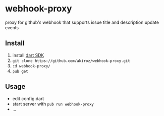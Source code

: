 # webhook-proxy

proxy for github's webhook that supports
issue title and description update events

## Install

1. install [dart SDK](https://www.dartlang.org/downloads/)
2. `git clone https://github.com/akiroz/webhook-proxy.git`
3. `cd webhook-proxy/`
3. `pub get`

## Usage

* edit config.dart
* start server with `pub run webhook-proxy`
* ...
